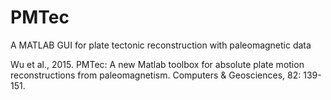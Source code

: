 # PMTec
A MATLAB GUI for plate tectonic reconstruction with paleomagnetic data

Wu et al., 2015. PMTec: A new Matlab toolbox for absolute plate motion reconstructions from paleomagnetism. Computers & Geosciences, 82: 139-151.
